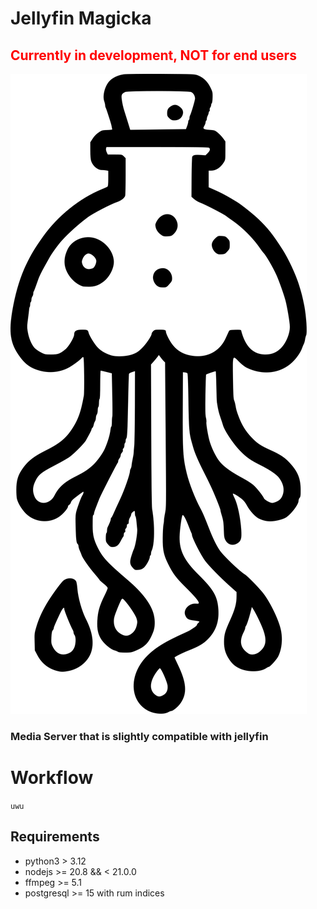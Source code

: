# Jellyfin Magicka

## <span style='color: red;'> **Currently in development, NOT for end users** </span>

![logo by autismus maximus](logo.svg)

### Media Server that is slightly compatible with jellyfin
# Workflow

`uwu`

## Requirements

* python3 > 3.12
* nodejs >= 20.8 && < 21.0.0
* ffmpeg >= 5.1
* postgresql >= 15 with rum indices

